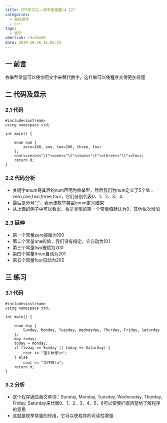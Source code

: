 ```yaml
---
title: CPP学习之——枚举型常量(4.12)
categories:
  - 基础语言
  - C++
tags:
  - 枚举
abbrlink: c9cdda80
date: 2019-10-26 11:05:15
---
```

## 一 前言

枚举型常量可以使你用文字来替代数字，这样做可以使程序变得更加易懂

<!--more-->

## 二 代码及显示

### 2.1 代码

```
#include<iostream>
using namespace std;

int main() {

	enum num {
		zero=100, one, two=200, three, four
	};
    cout<<zero<<"\t"<<one<<"\t"<<two<<"\t"<<three<<"\t"<<four;
	return 0;
}
```

### 2.2 代码分析

* 关键字enum将其后的num声明为枚举型，然后我们为num定义了5个值：zero,one,two,three,four，它们分别代表0、1、2、3、4.
* 最后是分号";"，表示该枚举类型enum定义结束
* 从上面的例子中可以看出，枚举类型的第一个常量值默认为0，其他依次增加



### 2.3 延伸

* 第一个常量zero被赋为100
* 第二个常量one的值，我们没有指定，它自动为101
* 第三个常量two被赋为200
* 第四个常量three自动为201
* 第五个常量four自动为202

## 三 练习
### 3.1 代码

```
#include<iostream>
using namespace std;

int main() {

	enum day {
		Sunday, Monday, Tuesday, Wednesday, Thurday, Friday, Saturday
	};
	day today;
	today = Monday;
	if (today == Sunday || today == Saturday) {
		cout << "週末休息\n";
	} else
		cout << "工作日\n";
	return 0;
}
```

### 3.2 分析

* 这个程序通过英文单词：Sunday, Monday, Tuesday, Wednesday, Thurday, Friday, Saturday来代替0、1、2、3、4、5、6可以使我们很清楚地了解程序的意思
* 这就是枚举常量的作用，它可以使程序的可读性增强